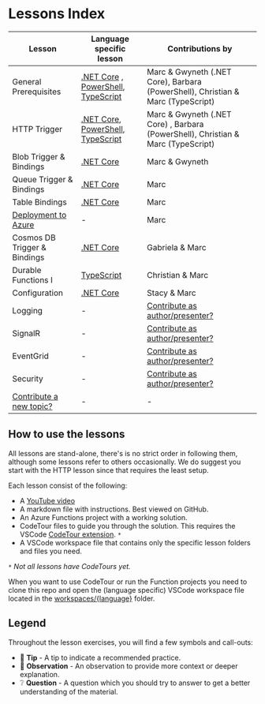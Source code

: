 # Lessons Index

Lesson|Language specific lesson|Contributions by
|-|-|-
|General Prerequisites|[.NET Core](dotnet/prerequisites/prerequisites-dotnet.md) , [PowerShell](PowerShell/prerequisites/prerequisites-powershell.md), [TypeScript](typescript/prerequisites/prerequisites-ts.md)|Marc & Gwyneth (.NET Core), Barbara (PowerShell), Christian & Marc (TypeScript)
|HTTP Trigger|[.NET Core](dotnet/http/http-lesson-dotnet.md), [PowerShell](PowerShell/http/http-lesson-powershell.md), [TypeScript](typescript/http/http-lesson-ts.md)|Marc & Gwyneth (.NET Core) , Barbara (PowerShell), Christian & Marc (TypeScript)
|Blob Trigger & Bindings|[.NET Core](dotnet/blob/blob-lesson-dotnet.md)|Marc & Gwyneth
|Queue Trigger & Bindings|[.NET Core](dotnet/queue/queue-lesson-dotnet.md)|Marc
|Table Bindings|[.NET Core](dotnet/table/table-lesson-dotnet.md)|Marc
|[Deployment to Azure](deployment/deployment-lesson.md)|-|Marc
|Cosmos DB Trigger & Bindings|[.NET Core](dotnet/cosmosdb/cosmosdb-lesson-dotnet.md)|Gabriela & Marc
|Durable Functions I |[TypeScript](typescript/durable-functions/chaining/chaining-lesson-ts.md)|Christian & Marc
|Configuration|[.NET Core](dotnet/configuration/configuration-lesson-dotnet.md)|Stacy & Marc
|Logging|-|[Contribute as author/presenter?](https://github.com/marcduiker/azure-functions-university/issues/10)
|SignalR|-|[Contribute as author/presenter?](https://github.com/marcduiker/azure-functions-university/issues/13)
|EventGrid|-|[Contribute as author/presenter?](https://github.com/marcduiker/azure-functions-university/issues/13)
|Security|-|[Contribute as author/presenter?](https://github.com/marcduiker/azure-functions-university/issues/6)
|[Contribute a new topic?](https://github.com/marcduiker/azure-functions-university/issues/new?assignees=&labels=content&template=content_request.md&title=Content+Request%3A+%3CTITLE%3E)|-|-

## How to use the lessons

All lessons are stand-alone, there's is no strict order in following them, although some lessons refer to others occasionally.
We do suggest you start with the HTTP lesson since that requires the least setup.

Each lesson consist of the following:

* A [YouTube video](http://bit.ly/az-func-uni-playlist)
* A markdown file with instructions. Best viewed on GitHub.
* An Azure Functions project with a working solution.
* CodeTour files to guide you through the solution. This requires the VSCode [CodeTour extension](https://marketplace.visualstudio.com/items?itemName=vsls-contrib.codetour). `*`
* A VSCode workspace file that contains only the specific lesson folders and files you need.

`*` *Not all lessons have CodeTours yet.*

When you want to use CodeTour or run the Function projects you need to clone this repo and open the (language specific) VSCode workspace file located in the [workspaces/{language}](../workspaces) folder.

## Legend

Throughout the lesson exercises, you will find a few symbols and call-outs:

* 📝 __Tip__ - A tip to indicate a recommended practice.
* 🔎 __Observation__ - An observation to provide more context or deeper explanation.
* ❔ __Question__ - A question which you should try to answer to get a better understanding of the material.

